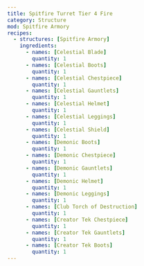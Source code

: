 ```yaml
---
title: Spitfire Turret Tier 4 Fire
category: Structure
mod: Spitfire Armory
recipes:
  - structures: [Spitfire Armory]
    ingredients:
      - names: [Celestial Blade]
        quantity: 1
      - names: [Celestial Boots]
        quantity: 1
      - names: [Celestial Chestpiece]
        quantity: 1
      - names: [Celestial Gauntlets]
        quantity: 1
      - names: [Celestial Helmet]
        quantity: 1
      - names: [Celestial Leggings]
        quantity: 1
      - names: [Celestial Shield]
        quantity: 1
      - names: [Demonic Boots]
        quantity: 1
      - names: [Demonic Chestpiece]
        quantity: 1
      - names: [Demonic Gauntlets]
        quantity: 1
      - names: [Demonic Helmet]
        quantity: 1
      - names: [Demonic Leggings]
        quantity: 1
      - names: [Club Torch of Destruction]
        quantity: 1
      - names: [Creator Tek Chestpiece]
        quantity: 1
      - names: [Creator Tek Gauntlets]
        quantity: 1
      - names: [Creator Tek Boots]
        quantity: 1
---
```

